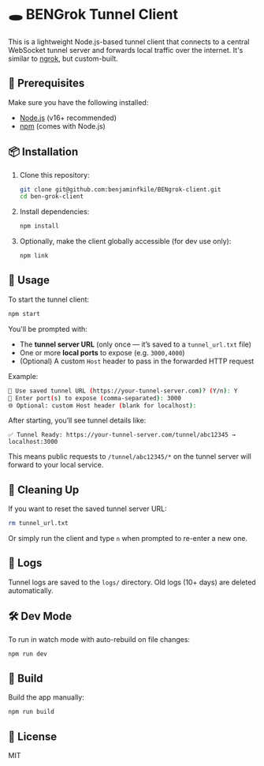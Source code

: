 # 🕳️ BENGrok Tunnel Client

This is a lightweight Node.js-based tunnel client that connects to a central WebSocket tunnel server and forwards local traffic over the internet. It's similar to [ngrok](https://ngrok.com), but custom-built.

## 🚧 Prerequisites

Make sure you have the following installed:

- [Node.js](https://nodejs.org/) (v16+ recommended)
- [npm](https://www.npmjs.com/) (comes with Node.js)

## 📦 Installation

1. Clone this repository:
   ```bash
   git clone git@github.com:benjaminfkile/BENgrok-client.git
   cd ben-grok-client
   ```

2. Install dependencies:
   ```bash
   npm install
   ```

3. Optionally, make the client globally accessible (for dev use only):
   ```bash
   npm link
   ```

## 🚀 Usage

To start the tunnel client:

```bash
npm start
```

You'll be prompted with:

- The **tunnel server URL** (only once — it’s saved to a `tunnel_url.txt` file)
- One or more **local ports** to expose (e.g. `3000,4000`)
- (Optional) A custom `Host` header to pass in the forwarded HTTP request

Example:

```bash
🔁 Use saved tunnel URL (https://your-tunnel-server.com)? (Y/n): Y
🔌 Enter port(s) to expose (comma-separated): 3000
🌐 Optional: custom Host header (blank for localhost): 
```

After starting, you’ll see tunnel details like:

```
✅ Tunnel Ready: https://your-tunnel-server.com/tunnel/abc12345 → localhost:3000
```

This means public requests to `/tunnel/abc12345/*` on the tunnel server will forward to your local service.

## 🧹 Cleaning Up

If you want to reset the saved tunnel server URL:

```bash
rm tunnel_url.txt
```

Or simply run the client and type `n` when prompted to re-enter a new one.

## 📁 Logs

Tunnel logs are saved to the `logs/` directory. Old logs (10+ days) are deleted automatically.

## 🛠️ Dev Mode

To run in watch mode with auto-rebuild on file changes:

```bash
npm run dev
```

## 🔧 Build

Build the app manually:

```bash
npm run build
```

## 📝 License

MIT